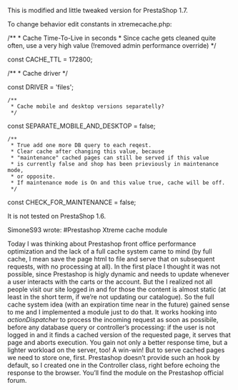 This is modified and little tweaked version for PrestaShop 1.7.


To change behavior edit constants in xtremecache.php:
   
   /**
     * Cache Time-To-Live in seconds
     * Since cache gets cleaned quite often, use a very high value (!removed admin performance override)
     */
     
   const CACHE_TTL = 172800;
    
   /**
     * Cache driver
     */
     
   const DRIVER = 'files';
	
	/**
     * Cache mobile and desktop versions separatelly?
     */
     
   const SEPARATE_MOBILE_AND_DESKTOP = false;
    
    /**
     * True add one more DB query to each reqest.
	 * Clear cache after changing this value, because
	 * "maintenance" cached pages can still be served if this value
	 * is currently false and shop has been prieviously in maintenance mode,
	 * or opposite.
	 * If maintenance mode is On and this value true, cache will be off.
     */
   const CHECK_FOR_MAINTENANCE = false;

It is not tested on PrestaShop 1.6.


SimoneS93 wrote:
#Prestashop Xtreme cache module

Today I was thinking about Prestashop front office performance optimization and the lack of a full cache system came to mind (by full cache, I mean save the page html to file and serve that on subsequent requests, with no processing at all). 
In the first place I thought it was not possible, since Prestashop is higly dynamic and needs to update whenever a user interacts with the carts or the account.
But the I realized not all people visit our site logged in and for those the content
is almost static (at least in the short term, if we’re not updating our catalogue).
So the full cache system idea (with an expiration time near in the future) gained sense to me and I implemented a module just to do that.
It works hooking into *actionDispatcher* to process the incoming request as soon as possibile, before any database query or controller’s processing: if the user is not logged in and it finds a cached version of the requested page, it serves that page and aborts execution. 
You gain not only a better response time, but a lighter workload on the server, too! A win-win!
But to serve cached pages we need to store one, first. Prestashop doesn’t provide such an hook by default, so I created one in the Controller class, right before echoing the response to the browser.
You’ll find the module on the Prestashop official forum.
